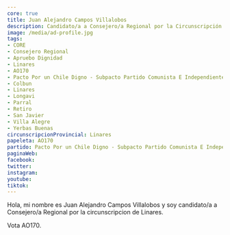```yaml
---
core: true
title: Juan Alejandro Campos Villalobos
description: Candidato/a a Consejero/a Regional por la Circunscripción de Linares
image: /media/ad-profile.jpg
tags:
- CORE
- Consejero Regional
- Apruebo Dignidad
- Linares
- AO170
- Pacto Por un Chile Digno - Subpacto Partido Comunista E Independientes - Independientes
- Colbun
- Linares
- Longavi
- Parral
- Retiro
- San Javier
- Villa Alegre
- Yerbas Buenas
circunscripcionProvincial: Linares
papeleta: AO170
partido: Pacto Por un Chile Digno - Subpacto Partido Comunista E Independientes - Independientes
paginaWeb:
facebook:
twitter:
instagram:
youtube:
tiktok:
---
```

Hola, mi nombre es Juan Alejandro Campos Villalobos y soy candidato/a a Consejero/a Regional por la circunscripcion de Linares.

Vota AO170.